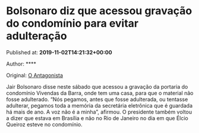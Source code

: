 
# Bolsonaro diz que acessou gravação do condomínio para evitar adulteração

Published at: **2019-11-02T14:21:32+00:00**

Author: ****

Original: [O Antagonista](https://www.oantagonista.com/brasil/bolsonaro-diz-que-acessou-gravacao-do-condominio-para-evitar-adulteracao/)

Jair Bolsonaro disse neste sábado que acessou a gravação da portaria do condomínio Vivendas da Barra, onde tem uma casa, para que o material não fosse adulterado.
“Nós pegamos, antes que fosse adulterada, ou tentasse adulterar, pegamos toda a memória da secretária eletrônica que é guardada há mais de ano. A voz não é a minha”, afirmou.
O presidente também voltou a dizer que estava em Brasília e não no Rio de Janeiro no dia em que Élcio Queiroz esteve no condomínio.
